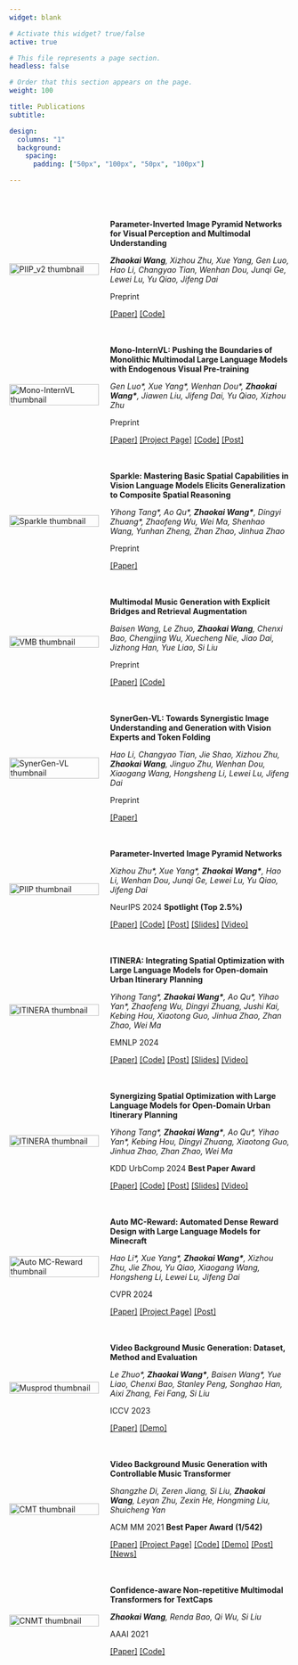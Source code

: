 ```yaml
---
widget: blank

# Activate this widget? true/false
active: true

# This file represents a page section.
headless: false

# Order that this section appears on the page.
weight: 100

title: Publications
subtitle:

design:
  columns: "1"
  background:
    spacing:
      padding: ["50px", "100px", "50px", "100px"]

---
```


<br>
<br>

<div class="publication-list">
<div class="publication-item" style="display: flex; align-items: center; margin-bottom: 20px;">
    <div class="publication-image" style="flex: 2; max-width: 800px;">
      <img src="pub_imgs/piip_v2.jpg" alt="PIIP_v2 thumbnail" style="width: 100%; height: auto;" />
    </div>
    <div class="publication-text" style="flex: 4; margin-left: 20px;">
      <p><strong>Parameter-Inverted Image Pyramid Networks for Visual Perception and Multimodal Understanding</strong></p>
      <p><em><strong>Zhaokai Wang</strong>, Xizhou Zhu, Xue Yang, Gen Luo, Hao Li, Changyao Tian, Wenhan Dou, Junqi Ge, Lewei Lu, Yu Qiao, Jifeng Dai</em></p>
      <p>Preprint</p>
      <p><a href="https://arxiv.org/abs/2501.xxxxx">[Paper]</a> <a href="https://github.com/OpenGVLab/PIIP">[Code]</a></p>
    </div>
  </div>

  <div class="publication-item" style="display: flex; align-items: center; margin-bottom: 20px;">
    <div class="publication-image" style="flex: 2; max-width: 800px;">
      <img src="pub_imgs/mono-internvl.png" alt="Mono-InternVL thumbnail" style="width: 100%; height: auto;" />
    </div>
    <div class="publication-text" style="flex: 4; margin-left: 20px;">
      <p><strong>Mono-InternVL: Pushing the Boundaries of Monolithic Multimodal Large Language Models with Endogenous Visual Pre-training</strong></p>
      <p><em>Gen Luo*, Xue Yang*, Wenhan Dou*, <strong>Zhaokai Wang*</strong>, Jiawen Liu, Jifeng Dai, Yu Qiao, Xizhou Zhu</em></p>
      <p>Preprint</p>
      <p><a href="https://arxiv.org/abs/2410.08202">[Paper]</a> <a href="https://internvl.github.io/blog/2024-10-10-Mono-InternVL/">[Project Page]</a> <a href="https://huggingface.co/OpenGVLab/Mono-InternVL-2B">[Code]</a> <a href="https://mp.weixin.qq.com/s/FmjG0Gp5ow7mm2Vzd9ppPg">[Post]</a></p>
    </div>
  </div>
  

  <div class="publication-item" style="display: flex; align-items: center; margin-bottom: 20px;">
    <div class="publication-image" style="flex: 2; max-width: 800px;">
      <img src="pub_imgs/sparkle.jpg" alt="Sparkle thumbnail" style="width: 100%; height: auto;" />
    </div>
    <div class="publication-text" style="flex: 4; margin-left: 20px;">
      <p><strong>Sparkle: Mastering Basic Spatial Capabilities in Vision Language Models Elicits Generalization to Composite Spatial Reasoning</strong></p>
      <p><em>Yihong Tang*, Ao Qu*, <strong>Zhaokai Wang*</strong>, Dingyi Zhuang*, Zhaofeng Wu, Wei Ma, Shenhao Wang, Yunhan Zheng, Zhan Zhao, Jinhua Zhao</em></p>
      <p>Preprint</p>
      <p><a href="https://arxiv.org/abs/2410.16162">[Paper]</a></p>
    </div>
  </div>
  

  <div class="publication-item" style="display: flex; align-items: center; margin-bottom: 20px;">
    <div class="publication-image" style="flex: 2; max-width: 800px;">
      <img src="pub_imgs/vmb.png" alt="VMB thumbnail" style="width: 100%; height: auto;" />
    </div>
    <div class="publication-text" style="flex: 4; margin-left: 20px;">
      <p><strong>Multimodal Music Generation with Explicit Bridges and Retrieval Augmentation</strong></p>
      <p><em>Baisen Wang, Le Zhuo, <strong>Zhaokai Wang</strong>, Chenxi Bao, Chengjing Wu, Xuecheng Nie, Jiao Dai, Jizhong Han, Yue Liao, Si Liu</em></p>
      <p>Preprint</p>
      <p><a href="https://arxiv.org/abs/2412.09428">[Paper]</a> <a href="https://github.com/wbs2788/VMB">[Code]</a></p>
    </div>
  </div>
  

  <div class="publication-item" style="display: flex; align-items: center; margin-bottom: 20px;">
    <div class="publication-image" style="flex: 2; max-width: 800px;">
      <img src="pub_imgs/synergen.jpg" alt="SynerGen-VL thumbnail" style="width: 100%; height: auto;" />
    </div>
    <div class="publication-text" style="flex: 4; margin-left: 20px;">
      <p><strong>SynerGen-VL: Towards Synergistic Image Understanding and Generation with Vision Experts and Token Folding</strong></p>
      <p><em>Hao Li, Changyao Tian, Jie Shao, Xizhou Zhu, <strong>Zhaokai Wang</strong>, Jinguo Zhu, Wenhan Dou, Xiaogang Wang, Hongsheng Li, Lewei Lu, Jifeng Dai</em></p>
      <p>Preprint</p>
      <p><a href="https://arxiv.org/abs/2412.09604">[Paper]</a></p>
    </div>
  </div>



  <div class="publication-item" style="display: flex; align-items: center; margin-bottom: 20px;">
    <div class="publication-image" style="flex: 2; max-width: 800px;">
      <img src="pub_imgs/piip.png" alt="PIIP thumbnail" style="width: 100%; height: auto;" />
    </div>
    <div class="publication-text" style="flex: 4; margin-left: 20px;">
      <p><strong>Parameter-Inverted Image Pyramid Networks</strong></p>
      <p><em>Xizhou Zhu*, Xue Yang*, <strong>Zhaokai Wang*</strong>, Hao Li, Wenhan Dou, Junqi Ge, Lewei Lu, Yu Qiao, Jifeng Dai</em></p>
      <p>NeurIPS 2024 <strong>Spotlight (Top 2.5%)</strong></p>
      <p><a href="https://arxiv.org/abs/2406.04330">[Paper]</a> <a href="https://github.com/OpenGVLab/PIIP">[Code]</a> <a href="https://zhuanlan.zhihu.com/p/705734540">[Post]</a> <a href="https://www.wzk.plus/slides/PIIP_slides.pdf">[Slides]</a> <a href="https://youtu.be/Kdh3CNp8bfg">[Video]</a></p>
    </div>
  </div>



  <div class="publication-item" style="display: flex; align-items: center; margin-bottom: 20px;">
    <div class="publication-image" style="flex: 2; max-width: 800px;">
      <img src="pub_imgs/itinera1.jpg" alt="ITINERA thumbnail" style="width: 100%; height: auto;" />
    </div>
    <div class="publication-text" style="flex: 4; margin-left: 20px;">
      <p><strong>ITINERA: Integrating Spatial Optimization with Large Language Models for Open-domain Urban Itinerary Planning</strong></p>
      <p><em>Yihong Tang*, <strong>Zhaokai Wang*</strong>, Ao Qu*, Yihao Yan*, Zhaofeng Wu, Dingyi Zhuang, Jushi Kai, Kebing Hou, Xiaotong Guo, Jinhua Zhao, Zhan Zhao, Wei Ma</em></p>
      <p>EMNLP 2024</p>
      <p><a href="https://arxiv.org/abs/2402.07204">[Paper]</a> <a href="https://github.com/YihongT/ITINERA">[Code]</a> <a href="https://mp.weixin.qq.com/s/44mtENyqrHiNEEcWS61COg">[Post]</a> <a href="https://s3.amazonaws.com/pf-user-files-01/u-59356/uploads/2024-10-27/lk23u3q/PRE_EMNLP_ITINERA.pdf">[Slides]</a> <a href="https://s3.amazonaws.com/pf-user-files-01/u-59356/uploads/2024-10-27/iw03u0v/PRE_video.mp4">[Video]</a></p>
    </div>
  </div>
  

  <div class="publication-item" style="display: flex; align-items: center; margin-bottom: 20px;">
    <div class="publication-image" style="flex: 2; max-width: 800px;">
      <img src="pub_imgs/itinera2.jpg" alt="ITINERA thumbnail" style="width: 100%; height: auto;" />
    </div>
    <div class="publication-text" style="flex: 4; margin-left: 20px;">
      <p><strong>Synergizing Spatial Optimization with Large Language Models for Open-Domain Urban Itinerary Planning</strong></p>
      <p><em>Yihong Tang*, <strong>Zhaokai Wang*</strong>, Ao Qu*, Yihao Yan*, Kebing Hou, Dingyi Zhuang, Xiaotong Guo, Jinhua Zhao, Zhan Zhao, Wei Ma</em></p>
      <p>KDD UrbComp 2024 <strong>Best Paper Award</strong></p>
      <p><a href="https://arxiv.org/abs/2402.07204">[Paper]</a> <a href="https://github.com/YihongT/ITINERA">[Code]</a> <a href="https://mp.weixin.qq.com/s/44mtENyqrHiNEEcWS61COg">[Post]</a> <a href="https://s3.amazonaws.com/pf-user-files-01/u-59356/uploads/2024-10-27/lk23u3q/PRE_EMNLP_ITINERA.pdf">[Slides]</a> <a href="https://s3.amazonaws.com/pf-user-files-01/u-59356/uploads/2024-10-27/iw03u0v/PRE_video.mp4">[Video]</a></p>
    </div>
  </div>



  <div class="publication-item" style="display: flex; align-items: center; margin-bottom: 20px;">
    <div class="publication-image" style="flex: 2; max-width: 800px;">
      <img src="pub_imgs/auto_mc_reward.png" alt="Auto MC-Reward thumbnail" style="width: 100%; height: auto;" />
    </div>
    <div class="publication-text" style="flex: 4; margin-left: 20px;">
      <p><strong>Auto MC-Reward: Automated Dense Reward Design with Large Language Models for Minecraft</strong></p>
      <p><em>Hao Li*, Xue Yang*, <strong>Zhaokai Wang*</strong>, Xizhou Zhu, Jie Zhou, Yu Qiao, Xiaogang Wang, Hongsheng Li, Lewei Lu, Jifeng Dai</em></p>
      <p>CVPR 2024</p>
      <p><a href="https://arxiv.org/abs/2312.09238">[Paper]</a> <a href="https://yangxue0827.github.io/auto_mc-reward.html">[Project Page]</a> <a href="https://mp.weixin.qq.com/s/P2yCkUKnqYFJiY9bDtppLQ">[Post]</a></p>
    </div>
  </div>


  <div class="publication-item" style="display: flex; align-items: center; margin-bottom: 20px;">
    <div class="publication-image" style="flex: 2; max-width: 800px;">
      <img src="pub_imgs/musprod.png" alt="Musprod thumbnail" style="width: 100%; height: auto;" />
    </div>
    <div class="publication-text" style="flex: 4; margin-left: 20px;">
      <p><strong>Video Background Music Generation: Dataset, Method and Evaluation</strong></p>
      <p><em>Le Zhuo*, <strong>Zhaokai Wang*</strong>, Baisen Wang*, Yue Liao, Chenxi Bao, Stanley Peng, Songhao Han, Aixi Zhang, Fei Fang, Si Liu</em></p>
      <p>ICCV 2023</p>
      <p><a href="https://arxiv.org/abs/2211.11248">[Paper]</a> <a href="https://drive.google.com/drive/folders/1ASY44xqWGZgKkcHhpzWlOhIbUIMe_epQ?usp=sharing">[Demo]</a></p>
    </div>
  </div>



  <div class="publication-item" style="display: flex; align-items: center; margin-bottom: 20px;">
    <div class="publication-image" style="flex: 2; max-width: 800px;">
      <img src="pub_imgs/cmt.png" alt="CMT thumbnail" style="width: 100%; height: auto;" />
    </div>
    <div class="publication-text" style="flex: 4; margin-left: 20px;">
      <p><strong>Video Background Music Generation with Controllable Music Transformer</strong></p>
      <p><em>Shangzhe Di, Zeren Jiang, Si Liu, <strong>Zhaokai Wang</strong>, Leyan Zhu, Zexin He, Hongming Liu, Shuicheng Yan</em></p>
      <p>ACM MM 2021 <strong>Best Paper Award (1/542)</strong></p>
      <p><a href="https://arxiv.org/abs/2111.08380">[Paper]</a> <a href="https://wzk1015.github.io/cmt/">[Project Page]</a> <a href="https://github.com/wzk1015/video-bgm-generation">[Code]</a> <a href="https://colab.research.google.com/github/wzk1015/video-bgm-generation/blob/main/CMT.ipynb">[Demo]</a> <a href="https://mp.weixin.qq.com/s/2aFgIq4-zA9tlgGSNuxzWg">[Post]</a> <a href="https://news.buaa.edu.cn/info/1005/54971.htm">[News]</a></p>
    </div>
  </div>



  <div class="publication-item" style="display: flex; align-items: center; margin-bottom: 20px;">
    <div class="publication-image" style="flex: 2; max-width: 800px;">
      <img src="pub_imgs/cnmt.png" alt="CNMT thumbnail" style="width: 100%; height: auto;" />
    </div>
    <div class="publication-text" style="flex: 4; margin-left: 20px;">
      <p><strong>Confidence-aware Non-repetitive Multimodal Transformers for TextCaps</strong></p>
      <p><em><strong>Zhaokai Wang</strong>, Renda Bao, Qi Wu, Si Liu</em></p>
      <p>AAAI 2021</p>
      <p><a href="https://arxiv.org/abs/2012.03662">[Paper]</a> <a href="https://github.com/wzk1015/CNMT">[Code]</a></p>
    </div>
  </div>
